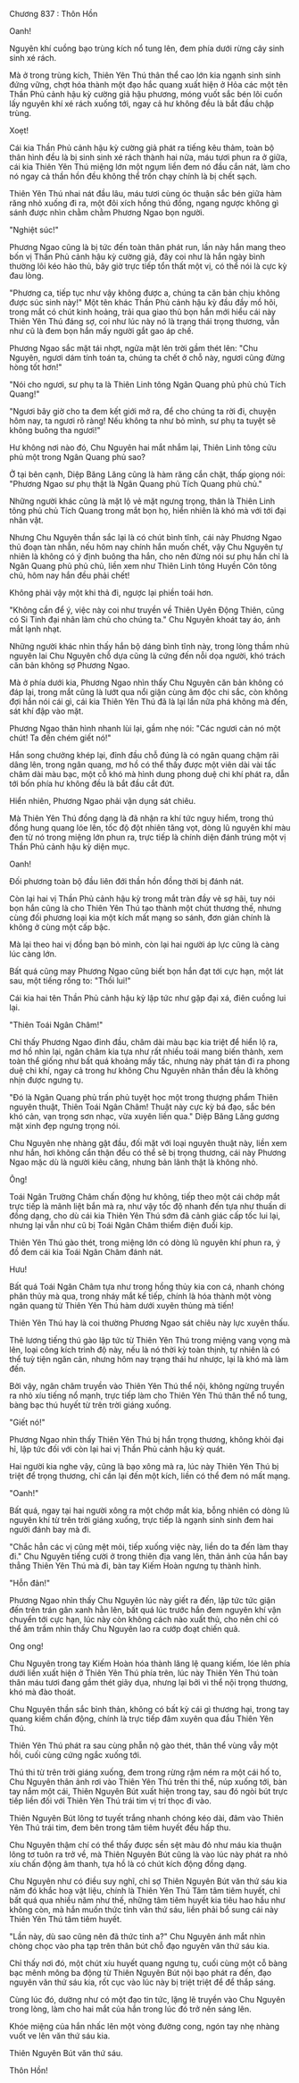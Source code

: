 




Chương 837 : Thôn Hồn


Oanh!

Nguyên khí cuồng bạo trùng kích nổ tung lên, đem phía dưới rừng cây sinh sinh xé rách.

Mà ở trong trùng kích, Thiên Yên Thú thân thể cao lớn kia ngạnh sinh sinh đứng vững, chợt hóa thành một đạo hắc quang xuất hiện ở Hỏa các một tên Thần Phủ cảnh hậu kỳ cường giả hậu phương, móng vuốt sắc bén lôi cuốn lấy nguyên khí xé rách xuống tới, ngay cả hư không đều là bắt đầu chập trùng.

Xoẹt!

Cái kia Thần Phủ cảnh hậu kỳ cường giả phát ra tiếng kêu thảm, toàn bộ thân hình đều là bị sinh sinh xé rách thành hai nửa, máu tươi phun ra ở giữa, cái kia Thiên Yên Thú miệng lớn một ngụm liền đem nó đầu cắn nát, làm cho nó ngay cả thần hồn đều không thể trốn chạy chính là bị chết sạch.

Thiên Yên Thú nhai nát đầu lâu, máu tươi cùng óc thuận sắc bén giữa hàm răng nhỏ xuống đi ra, một đôi xích hồng thú đồng, ngang ngược không gì sánh được nhìn chằm chằm Phương Ngao bọn người.

"Nghiệt súc!"

Phương Ngao cũng là bị tức đến toàn thân phát run, lần này hắn mang theo bốn vị Thần Phủ cảnh hậu kỳ cường giả, đây coi như là hắn ngày bình thường lôi kéo hảo thủ, bây giờ trực tiếp tổn thất một vị, có thể nói là cực kỳ đau lòng.

"Phương ca, tiếp tục như vậy không được a, chúng ta căn bản chịu không được súc sinh này!" Một tên khác Thần Phủ cảnh hậu kỳ đầu đầy mồ hôi, trong mắt có chút kinh hoảng, trải qua giao thủ bọn hắn mới hiểu cái này Thiên Yên Thú đáng sợ, coi như lúc này nó là trạng thái trọng thương, vẫn như cũ là đem bọn hắn mấy người gắt gao áp chế.

Phương Ngao sắc mặt tái nhợt, ngửa mặt lên trời gầm thét lên: "Chu Nguyên, ngươi dám tính toán ta, chúng ta chết ở chỗ này, ngươi cũng đừng hòng tốt hơn!"

"Nói cho ngươi, sư phụ ta là Thiên Linh tông Ngân Quang phủ phủ chủ Tích Quang!"

"Ngươi bây giờ cho ta đem kết giới mở ra, để cho chúng ta rời đi, chuyện hôm nay, ta ngươi rõ ràng! Nếu không ta như bỏ mình, sư phụ ta tuyệt sẽ không buông tha ngươi!"

Hư không nơi nào đó, Chu Nguyên hai mắt nhắm lại, Thiên Linh tông cửu phủ một trong Ngân Quang phủ sao?

Ở tại bên cạnh, Diệp Băng Lăng cũng là hàm răng cắn chặt, thấp giọng nói: "Phương Ngao sư phụ thật là Ngân Quang phủ Tích Quang phủ chủ."

Những người khác cũng là mặt lộ vẻ mặt ngưng trọng, thân là Thiên Linh tông phủ chủ Tích Quang trong mắt bọn họ, hiển nhiên là khó mà với tới đại nhân vật.

Nhưng Chu Nguyên thần sắc lại là có chút bình tĩnh, cái này Phương Ngao thủ đoạn tàn nhẫn, nếu hôm nay chính hắn muốn chết, vậy Chu Nguyên tự nhiên là không có ý định buông tha hắn, cho nên đừng nói sư phụ hắn chỉ là Ngân Quang phủ phủ chủ, liền xem như Thiên Linh tông Huyền Côn tông chủ, hôm nay hắn đều phải chết!

Không phải vậy một khi thả đi, ngược lại phiền toái hơn.

"Không cần để ý, việc này coi như truyền về Thiên Uyên Động Thiên, cũng có Si Tinh đại nhân làm chủ cho chúng ta." Chu Nguyên khoát tay áo, ánh mắt lạnh nhạt.

Những người khác nhìn thấy hắn bộ dáng bình tĩnh này, trong lòng thầm nhủ nguyên lai Chu Nguyên chỗ dựa cũng là cứng đến nỗi dọa người, khó trách căn bản không sợ Phương Ngao.

Mà ở phía dưới kia, Phương Ngao nhìn thấy Chu Nguyên căn bản không có đáp lại, trong mắt cũng là lướt qua nổi giận cùng âm độc chi sắc, còn không đợi hắn nói cái gì, cái kia Thiên Yên Thú đã là lại lần nữa phá không mà đến, sát khí đập vào mặt.

Phương Ngao thân hình nhanh lùi lại, gầm nhẹ nói: "Các ngươi cản nó một chút! Ta đến chém giết nó!"

Hắn song chưởng khép lại, đỉnh đầu chỗ đúng là có ngân quang chậm rãi dâng lên, trong ngân quang, mơ hồ có thể thấy được một viên dài vài tấc châm dài màu bạc, một cỗ khó mà hình dung phong duệ chi khí phát ra, dẫn tới bốn phía hư không đều là bắt đầu cắt đứt.

Hiển nhiên, Phương Ngao phải vận dụng sát chiêu.

Mà Thiên Yên Thú đồng dạng là đã nhận ra khí tức nguy hiểm, trong thú đồng hung quang lóe lên, tốc độ đột nhiên tăng vọt, dòng lũ nguyên khí màu đen từ nó trong miệng lớn phun ra, trực tiếp là chính diện đánh trúng một vị Thần Phủ cảnh hậu kỳ diện mục.

Oanh!

Đối phương toàn bộ đầu liên đới thần hồn đồng thời bị đánh nát.

Còn lại hai vị Thần Phủ cảnh hậu kỳ trong mắt tràn đầy vẻ sợ hãi, tuy nói bọn hắn cũng là cho Thiên Yên Thú tạo thành một chút thương thế, nhưng cùng đối phương loại kia một kích mất mạng so sánh, đơn giản chính là không ở cùng một cấp bậc.

Mà lại theo hai vị đồng bạn bỏ mình, còn lại hai người áp lực cũng là càng lúc càng lớn.

Bất quá cũng may Phương Ngao cũng biết bọn hắn đạt tới cực hạn, một lát sau, một tiếng rống to: "Thối lui!"

Cái kia hai tên Thần Phủ cảnh hậu kỳ lập tức như gặp đại xá, điên cuồng lui lại.

"Thiên Toái Ngân Châm!"

Chỉ thấy Phương Ngao đỉnh đầu, châm dài màu bạc kia triệt để hiển lộ ra, mơ hồ nhìn lại, ngân châm kia tựa như rất nhiều toái mang biến thành, xem toàn thể giống như bất quá khoảng mấy tấc, nhưng này phát tán đi ra phong duệ chi khí, ngay cả trong hư không Chu Nguyên nhãn thần đều là không nhịn được ngưng tụ.

"Đó là Ngân Quang phủ trấn phủ tuyệt học một trong thượng phẩm Thiên nguyên thuật, Thiên Toái Ngân Châm! Thuật này cực kỳ bá đạo, sắc bén khó cản, vạn trọng sơn nhạc, vừa xuyên liền qua." Diệp Băng Lăng gương mặt xinh đẹp ngưng trọng nói.

Chu Nguyên nhẹ nhàng gật đầu, đối mặt với loại nguyên thuật này, liền xem như hắn, hơi không cẩn thận đều có thể sẽ bị trọng thương, cái này Phương Ngao mặc dù là người kiêu căng, nhưng bản lãnh thật là không nhỏ.

Ông!

Toái Ngân Trường Châm chấn động hư không, tiếp theo một cái chớp mắt trực tiếp là mãnh liệt bắn mà ra, như vậy tốc độ nhanh đến tựa như thuấn di đồng dạng, cho dù cái kia Thiên Yên Thú sớm đã cảnh giác cấp tốc lui lại, nhưng lại vẫn như cũ bị Toái Ngân Châm thiểm điện đuổi kịp.

Thiên Yên Thú gào thét, trong miệng lớn có dòng lũ nguyên khí phun ra, ý đồ đem cái kia Toái Ngân Châm đánh nát.

Hưu!

Bất quá Toái Ngân Châm tựa như trong hồng thủy kia con cá, nhanh chóng phân thủy mà qua, trong nháy mắt kế tiếp, chính là hóa thành một vòng ngân quang từ Thiên Yên Thú hàm dưới xuyên thủng mà tiến!

Thiên Yên Thú hay là coi thường Phương Ngao sát chiêu này lực xuyên thấu.

Thê lương tiếng thú gào lập tức từ Thiên Yên Thú trong miệng vang vọng mà lên, loại công kích trình độ này, nếu là nó thời kỳ toàn thịnh, tự nhiên là có thể tuỳ tiện ngăn cản, nhưng hôm nay trạng thái hư nhược, lại là khó mà làm đến.

Bởi vậy, ngân châm truyền vào Thiên Yên Thú thể nội, không ngừng truyền ra nhỏ xíu tiếng nổ mạnh, trực tiếp làm cho Thiên Yên Thú thân thể nổ tung, bàng bạc thú huyết từ trên trời giáng xuống.

"Giết nó!"

Phương Ngao nhìn thấy Thiên Yên Thú bị hắn trọng thương, không khỏi đại hỉ, lập tức đối với còn lại hai vị Thần Phủ cảnh hậu kỳ quát.

Hai người kia nghe vậy, cũng là bạo xông mà ra, lúc này Thiên Yên Thú bị triệt để trọng thương, chỉ cần lại đến một kích, liền có thể đem nó mất mạng.

"Oanh!"

Bất quá, ngay tại hai người xông ra một chớp mắt kia, bỗng nhiên có dòng lũ nguyên khí từ trên trời giáng xuống, trực tiếp là ngạnh sinh sinh đem hai người đánh bay mà đi.

"Chắc hẳn các vị cũng mệt mỏi, tiếp xuống việc này, liền do ta đến làm thay đi." Chu Nguyên tiếng cười ở trong thiên địa vang lên, thân ảnh của hắn bay thẳng Thiên Yên Thú mà đi, bàn tay Kiếm Hoàn ngưng tụ thành hình.

"Hỗn đản!"

Phương Ngao nhìn thấy Chu Nguyên lúc này giết ra đến, lập tức tức giận đến trên trán gân xanh hằn lên, bất quá lúc trước hắn đem nguyên khí vận chuyển tới cực hạn, lúc này còn không cách nào xuất thủ, cho nên chỉ có thể âm trầm nhìn thấy Chu Nguyên lao ra cướp đoạt chiến quả.

Ong ong!

Chu Nguyên trong tay Kiếm Hoàn hóa thành lăng lệ quang kiếm, lóe lên phía dưới liền xuất hiện ở Thiên Yên Thú phía trên, lúc này Thiên Yên Thú toàn thân máu tươi đang gầm thét giãy dụa, nhưng lại bởi vì thể nội trọng thương, khó mà đào thoát.

Chu Nguyên thần sắc bình thản, không có bất kỳ cái gì thương hại, trong tay quang kiếm chấn động, chính là trực tiếp đâm xuyên qua đầu Thiên Yên Thú.

Thiên Yên Thú phát ra sau cùng phẫn nộ gào thét, thân thể vùng vẫy một hồi, cuối cùng cứng ngắc xuống tới.

Thú thi từ trên trời giáng xuống, đem trong rừng rậm ném ra một cái hố to, Chu Nguyên thân ảnh rơi vào Thiên Yên Thú trên thi thể, núp xuống tới, bàn tay nắm một cái, Thiên Nguyên Bút xuất hiện trong tay, sau đó ngòi bút trực tiếp liền đối với Thiên Yên Thú trái tim vị trí thọc đi vào.

Thiên Nguyên Bút lông tơ tuyết trắng nhanh chóng kéo dài, đâm vào Thiên Yên Thú trái tim, đem bên trong tâm tiêm huyết đều hấp thu.

Chu Nguyên thậm chí có thể thấy được sền sệt màu đỏ như máu kia thuận lông tơ tuôn ra trở về, mà Thiên Nguyên Bút cũng là vào lúc này phát ra nhỏ xíu chấn động âm thanh, tựa hồ là có chút kích động đồng dạng.

Chu Nguyên như có điều suy nghĩ, chỉ sợ Thiên Nguyên Bút văn thứ sáu kia năm đó khắc hoạ vật liệu, chính là Thiên Yên Thú Tâm tâm tiêm huyết, chỉ bất quá qua nhiều năm như thế, những tâm tiêm huyết kia tiêu hao hầu như không còn, mà hắn muốn thức tỉnh văn thứ sáu, liền phải bổ sung cái này Thiên Yên Thú tâm tiêm huyết.

"Lần này, dù sao cũng nên đã thức tỉnh a?" Chu Nguyên ánh mắt nhìn chòng chọc vào pha tạp trên thân bút chỗ đạo nguyên văn thứ sáu kia.

Chỉ thấy nơi đó, một chút xíu huyết quang ngưng tụ, cuối cùng một cỗ bàng bạc mênh mông ba động từ Thiên Nguyên Bút nội bạo phát ra đến, đạo nguyên văn thứ sáu kia, rốt cục vào lúc này bị triệt triệt để để thắp sáng.

Cùng lúc đó, dường như có một đạo tin tức, lặng lẽ truyền vào Chu Nguyên trong lòng, làm cho hai mắt của hắn trong lúc đó trở nên sáng lên.

Khóe miệng của hắn nhấc lên một vòng đường cong, ngón tay nhẹ nhàng vuốt ve lên văn thứ sáu kia.

Thiên Nguyên Bút văn thứ sáu.

Thôn Hồn!





